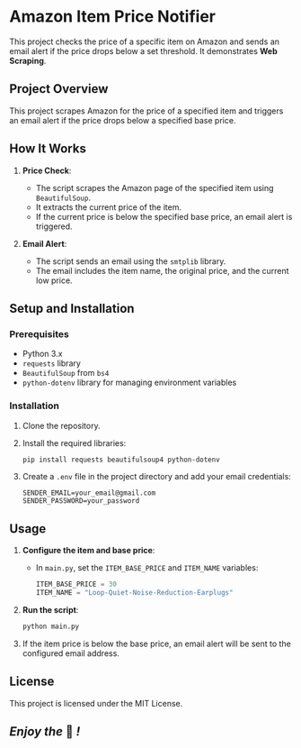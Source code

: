 # Amazon Item Price Notifier

This project checks the price of a specific item on Amazon and sends an email alert if the price drops below a set threshold. It demonstrates **Web Scraping**.

## Project Overview

This project scrapes Amazon for the price of a specified item and triggers an email alert if the price drops below a specified base price.

## How It Works

1. **Price Check**:
   - The script scrapes the Amazon page of the specified item using `BeautifulSoup`.
   - It extracts the current price of the item.
   - If the current price is below the specified base price, an email alert is triggered.

2. **Email Alert**:
   - The script sends an email using the `smtplib` library.
   - The email includes the item name, the original price, and the current low price.

## Setup and Installation

### Prerequisites

- Python 3.x
- `requests` library
- `BeautifulSoup` from `bs4`
- `python-dotenv` library for managing environment variables

### Installation

1. Clone the repository.

2. Install the required libraries:
   ```bash
   pip install requests beautifulsoup4 python-dotenv
   ```

3. Create a `.env` file in the project directory and add your email credentials:
   ```env
   SENDER_EMAIL=your_email@gmail.com
   SENDER_PASSWORD=your_password
   ```

## Usage

1. **Configure the item and base price**:
   - In `main.py`, set the `ITEM_BASE_PRICE` and `ITEM_NAME` variables:
     ```python
     ITEM_BASE_PRICE = 30
     ITEM_NAME = "Loop-Quiet-Noise-Reduction-Earplugs"
     ```

2. **Run the script**:
   ```bash
   python main.py
   ```

3. If the item price is below the base price, an email alert will be sent to the configured email address.

## License

This project is licensed under the MIT License.

## *Enjoy the* 🤑 *!*